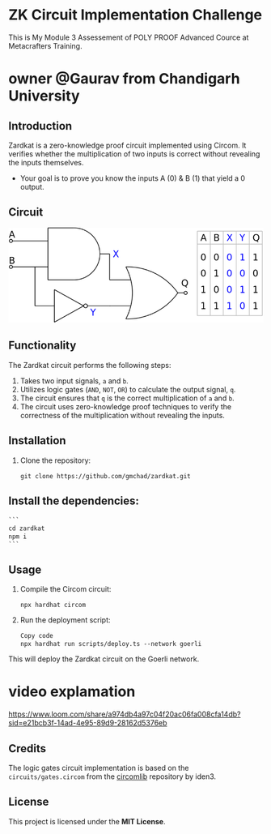 # ZK Circuit Implementation Challenge

This is My Module 3 Assessement of POLY PROOF Advanced Cource at Metacrafters Training.

# owner @Gaurav from Chandigarh University

## Introduction

Zardkat is a zero-knowledge proof circuit implemented using Circom. It verifies whether the multiplication of two inputs is correct without revealing the inputs themselves.
- Your goal is to prove you know the inputs A (0) & B (1) that yield a 0 output.

## Circuit
![Alt text](image.png)

## Functionality

The Zardkat circuit performs the following steps:

1. Takes two input signals, `a` and `b`.
2. Utilizes logic gates (`AND`, `NOT`, `OR`) to calculate the output signal, `q`.
3. The circuit ensures that `q` is the correct multiplication of `a` and `b`.
4. The circuit uses zero-knowledge proof techniques to verify the correctness of the multiplication without revealing the inputs.

## Installation

1. Clone the repository:

   ```
   git clone https://github.com/gmchad/zardkat.git
   ```

## Install the dependencies:

    ```
    cd zardkat
    npm i
    ```
## Usage
1. Compile the Circom circuit:

    ```
    npx hardhat circom
    ```
2. Run the deployment script:

    ```
    Copy code
    npx hardhat run scripts/deploy.ts --network goerli
    ```
This will deploy the Zardkat circuit on the Goerli network.
# video explamation
https://www.loom.com/share/a974db4a97c04f20ac06fa008cfa14db?sid=e21bcb3f-14ad-4e95-89d9-28162d5376eb
## Credits

The logic gates circuit implementation is based on the `circuits/gates.circom` from the [circomlib](https://github.com/iden3/circomlib) repository by iden3.

## License

This project is licensed under the **MIT License**.
